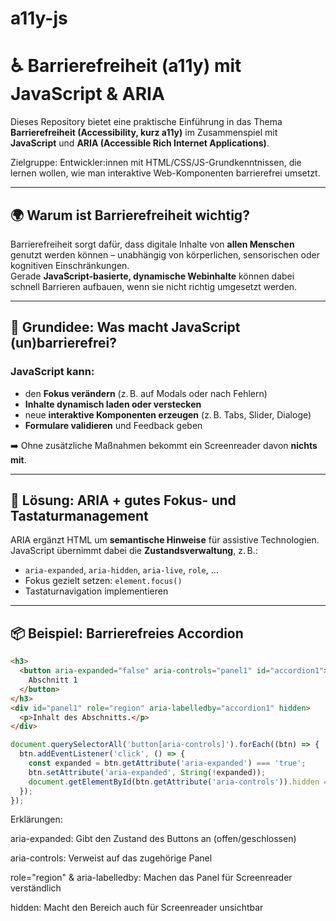 # a11y-js

# ♿ Barrierefreiheit (a11y) mit JavaScript & ARIA

Dieses Repository bietet eine praktische Einführung in das Thema **Barrierefreiheit (Accessibility, kurz a11y)** im Zusammenspiel mit **JavaScript** und **ARIA (Accessible Rich Internet Applications)**.

Zielgruppe: Entwickler:innen mit HTML/CSS/JS-Grundkenntnissen, die lernen wollen, wie man interaktive Web-Komponenten barrierefrei umsetzt.

---

## 🌍 Warum ist Barrierefreiheit wichtig?

Barrierefreiheit sorgt dafür, dass digitale Inhalte von **allen Menschen** genutzt werden können – unabhängig von körperlichen, sensorischen oder kognitiven Einschränkungen.  
Gerade **JavaScript-basierte, dynamische Webinhalte** können dabei schnell Barrieren aufbauen, wenn sie nicht richtig umgesetzt werden.

---

## 🧠 Grundidee: Was macht JavaScript (un)barrierefrei?

### JavaScript kann:
- den **Fokus verändern** (z. B. auf Modals oder nach Fehlern)
- **Inhalte dynamisch laden oder verstecken**
- neue **interaktive Komponenten erzeugen** (z. B. Tabs, Slider, Dialoge)
- **Formulare validieren** und Feedback geben

➡️ Ohne zusätzliche Maßnahmen bekommt ein Screenreader davon **nichts mit**.

---

## 🔧 Lösung: ARIA + gutes Fokus- und Tastaturmanagement

ARIA ergänzt HTML um **semantische Hinweise** für assistive Technologien.  
JavaScript übernimmt dabei die **Zustandsverwaltung**, z. B.:

- `aria-expanded`, `aria-hidden`, `aria-live`, `role`, …
- Fokus gezielt setzen: `element.focus()`
- Tastaturnavigation implementieren

---

## 📦 Beispiel: Barrierefreies Accordion

```html
<h3>
  <button aria-expanded="false" aria-controls="panel1" id="accordion1">
    Abschnitt 1
  </button>
</h3>
<div id="panel1" role="region" aria-labelledby="accordion1" hidden>
  <p>Inhalt des Abschnitts.</p>
</div>
```

```javascript
document.querySelectorAll('button[aria-controls]').forEach((btn) => {
  btn.addEventListener('click', () => {
    const expanded = btn.getAttribute('aria-expanded') === 'true';
    btn.setAttribute('aria-expanded', String(!expanded));
    document.getElementById(btn.getAttribute('aria-controls')).hidden = expanded;
  });
});
```
Erklärungen:

aria-expanded: Gibt den Zustand des Buttons an (offen/geschlossen)

aria-controls: Verweist auf das zugehörige Panel

role="region" & aria-labelledby: Machen das Panel für Screenreader verständlich

hidden: Macht den Bereich auch für Screenreader unsichtbar